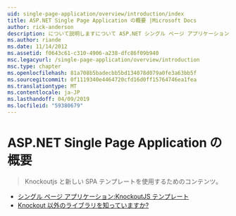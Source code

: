 ```yaml
---
uid: single-page-application/overview/introduction/index
title: ASP.NET Single Page Application の概要 |Microsoft Docs
author: rick-anderson
description: について説明しますについて ASP.NET シングル ページ アプリケーション ASP.NET シングル ページ アプリケーション (SPA) を使用して、重要なクライアント側 interacti を含むアプリケーションを構築できます.
ms.author: riande
ms.date: 11/14/2012
ms.assetid: f0643c61-c310-4906-a238-dfc86f09b940
msc.legacyurl: /single-page-application/overview/introduction
msc.type: chapter
ms.openlocfilehash: 81a708b5badecbb5bd134078d079a0fe3a63bb5f
ms.sourcegitcommit: 0f1119340e4464720cfd16d0ff15764746ea1fea
ms.translationtype: MT
ms.contentlocale: ja-JP
ms.lasthandoff: 04/09/2019
ms.locfileid: "59380679"
---
```

# <a name="introduction-to-aspnet-single-page-application"></a>ASP.NET Single Page Application の概要

> Knockoutjs と新しい SPA テンプレートを使用するためのコンテンツ。


- [シングル ページ アプリケーション:KnockoutJS テンプレート](knockoutjs-template.md)
- [Knockout 以外のライブラリを知っていますか?](other-libraries.md)
